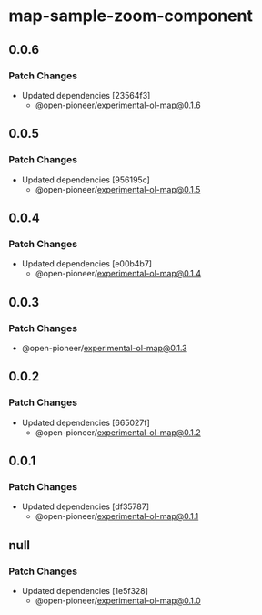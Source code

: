 # map-sample-zoom-component

## 0.0.6

### Patch Changes

-   Updated dependencies [23564f3]
    -   @open-pioneer/experimental-ol-map@0.1.6

## 0.0.5

### Patch Changes

-   Updated dependencies [956195c]
    -   @open-pioneer/experimental-ol-map@0.1.5

## 0.0.4

### Patch Changes

-   Updated dependencies [e00b4b7]
    -   @open-pioneer/experimental-ol-map@0.1.4

## 0.0.3

### Patch Changes

-   @open-pioneer/experimental-ol-map@0.1.3

## 0.0.2

### Patch Changes

-   Updated dependencies [665027f]
    -   @open-pioneer/experimental-ol-map@0.1.2

## 0.0.1

### Patch Changes

-   Updated dependencies [df35787]
    -   @open-pioneer/experimental-ol-map@0.1.1

## null

### Patch Changes

-   Updated dependencies [1e5f328]
    -   @open-pioneer/experimental-ol-map@0.1.0

